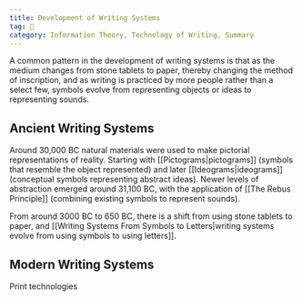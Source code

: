 ```yaml
---
title: Development of Writing Systems
tag: 🌿 
category: Information Theory, Technology of Writing, Summary
---
```


A common pattern in the development of writing systems is that as the medium changes from stone tablets to paper, thereby changing the method of inscription, and as writing is practiced by more people rather than a select few, symbols evolve from representing objects or ideas to representing sounds.

## Ancient Writing Systems

Around 30,000 BC natural materials were used to make pictorial representations of reality. Starting with [[Pictograms|pictograms]] (symbols that resemble the object represented) and later [[Ideograms|ideograms]] (conceptual symbols representing abstract ideas). Newer levels of abstraction emerged around 31,100 BC, with the application of [[The Rebus Principle]] (combining existing symbols to represent sounds). 

From around 3000 BC to 650 BC, there is a shift from using stone tablets to paper, and [[Writing Systems From Symbols to Letters|writing systems evolve from using symbols to using letters]].

## Modern Writing Systems

Print technologies